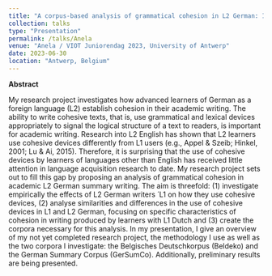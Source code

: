 ```yaml
---
title: "A corpus-based analysis of grammatical cohesion in L2 German: Insights into the effect of learners’ native language on academic writing proficiency in a foreign language"
collection: talks
type: "Presentation"
permalink: /talks/Anela
venue: "Anela / VIOT Juniorendag 2023, University of Antwerp"
date: 2023-06-30
location: "Antwerp, Belgium"
---
```


**Abstract**

My research project investigates how advanced learners of German as a foreign language (L2) establish cohesion in their academic writing. The ability to write cohesive texts, that is, use grammatical and lexical devices appropriately to signal the logical structure of a text to readers, is important for academic writing. Research into L2 English has shown that L2 learners use cohesive devices differently from L1 users (e.g., Appel & Szeib; Hinkel, 2001; Lu & Ai, 2015). Therefore, it is surprising that the use of cohesive devices by learners of languages other than English has received little attention in language acquisition research to date. My research project sets out to fill this gap by proposing an analysis of grammatical cohesion in academic L2 German summary writing. The aim is threefold: (1) investigate empirically the effects of L2 German writers ́ L1 on how they use cohesive devices, (2) analyse similarities and differences in the use of cohesive devices in L1 and L2 German, focusing on specific characteristics of cohesion in writing produced by learners with L1 Dutch and (3) create the corpora necessary for this analysis. In my presentation, I give an overview of my not yet completed research project, the methodology I use as well as the two corpora I investigate: the Belgisches Deutschkorpus (Beldeko) and the German Summary Corpus (GerSumCo). Additionally, preliminary results are being presented.
